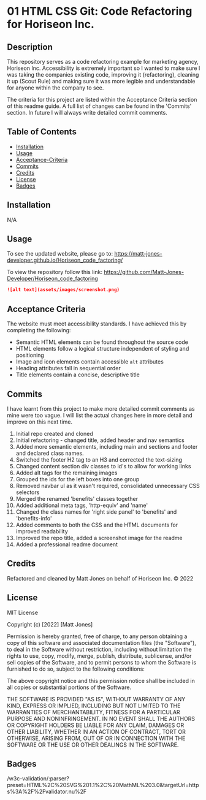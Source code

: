 # 01 HTML CSS Git: Code Refactoring for Horiseon Inc.

## Description

This repository serves as a code refactoring example for marketing agency, Horiseon Inc.
Accessibility is extremely important so I wanted to make sure I was taking the companies existing code, improving it (refactoring), cleaning it up (Scout Rule) and making sure it was more legible and understandable for anyone within the company to see.

The criteria for this project are listed within the Acceptance Criteria section of this readme guide. A full list of changes can be found in the 'Commits' section. In future I will always write detailed commit comments.

## Table of Contents

* [Installation](#installation)
* [Usage](#usage)
* [Acceptance-Criteria](#acceptance-criteria)
* [Commits](#commits)
* [Credits](#credits)
* [License](#license)
* [Badges](#badges)

## Installation

N/A


## Usage

To see the updated website, please go to: https://matt-jones-developer.github.io/Horiseon_code_factoring/

To view the repository follow this link: https://github.com/Matt-Jones-Developer/Horiseon_code_factoring

```md
![alt text](assets/images/screenshot.png)
```

## Acceptance Criteria

The website must meet accessibility standards. I have achieved this by completing the following:

* Semantic HTML elements can be found throughout the source code
* HTML elements follow a logical structure independent of styling and positioning
* Image and icon elements contain accessible `alt` attributes
* Heading attributes fall in sequential order
* Title elements contain a concise, descriptive title

## Commits

I have learnt from this project to make more detailed commit comments as mine were too vague.  I will list the actual changes here in more detail and improve on this next time.

1. Initial repo created and cloned 
2. Initial refactoring - changed title, added header and nav semantics
3. Added more semantic elements, including main and sections and footer and declared class names.
4. Switched the footer H2 tag to an H3 and corrected the text-sizing
5. Changed content section div classes to id's to allow for working links
6. Added alt tags for the remaining images 
7. Grouped the ids for the left boxes into one group
8. Removed navbar ul as it wasn't required, consolidated unnecessary CSS selectors 
9. Merged the renamed 'benefits' classes together 
10. Added additional meta tags, 'http-equiv' and 'name'
11. Changed the class names for 'right side panel' to 'benefits' and 'benefits-info'
12. Added comments to both the CSS and the HTML documents for improved readability
13. Improved the repo title, added a screenshot image for the readme
14. Added a professional readme document

## Credits

Refactored and cleaned by Matt Jones on behalf of Horiseon Inc. © 2022

## License 

MIT License

Copyright (c) [2022] [Matt Jones]

Permission is hereby granted, free of charge, to any person obtaining a copy
of this software and associated documentation files (the "Software"), to deal
in the Software without restriction, including without limitation the rights
to use, copy, modify, merge, publish, distribute, sublicense, and/or sell
copies of the Software, and to permit persons to whom the Software is
furnished to do so, subject to the following conditions:

The above copyright notice and this permission notice shall be included in all
copies or substantial portions of the Software.

THE SOFTWARE IS PROVIDED "AS IS", WITHOUT WARRANTY OF ANY KIND, EXPRESS OR
IMPLIED, INCLUDING BUT NOT LIMITED TO THE WARRANTIES OF MERCHANTABILITY,
FITNESS FOR A PARTICULAR PURPOSE AND NONINFRINGEMENT. IN NO EVENT SHALL THE
AUTHORS OR COPYRIGHT HOLDERS BE LIABLE FOR ANY CLAIM, DAMAGES OR OTHER
LIABILITY, WHETHER IN AN ACTION OF CONTRACT, TORT OR OTHERWISE, ARISING FROM,
OUT OF OR IN CONNECTION WITH THE SOFTWARE OR THE USE OR OTHER DEALINGS IN THE
SOFTWARE.

## Badges

/w3c-validation/:parser?preset=HTML%2C%20SVG%201.1%2C%20MathML%203.0&targetUrl=https%3A%2F%2Fvalidator.nu%2F
